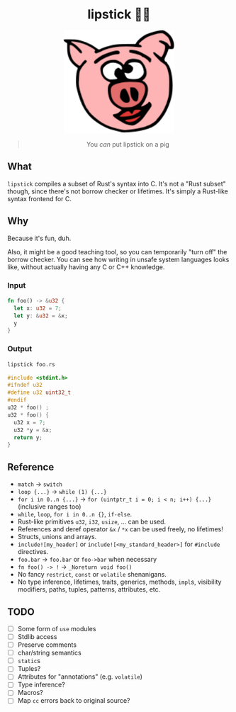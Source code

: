 <div align="center">
  <h1>lipstick 💄🐷</h1>
  <img src="lipstick.svg" width="250"/>

> You _can_ put lipstick on a pig

</div>


## What
`lipstick` compiles a subset of Rust's syntax into C. It's not a "Rust subset" though, since there's not borrow checker or lifetimes. It's simply a Rust-like syntax frontend for C.

## Why
Because it's fun, duh.

Also, it might be a good teaching tool, so you can temporarily "turn off" the borrow checker. You can see how writing in unsafe system languages looks like, without actually having any C or C++ knowledge.

### Input
```rust
fn foo() -> &u32 {
  let x: u32 = 7;
  let y: &u32 = &x;
  y
}
```

### Output
```
lipstick foo.rs
```

```c
#include <stdint.h>
#ifndef u32
#define u32 uint32_t
#endif
u32 * foo() ;
u32 * foo() {
  u32 x = 7;
  u32 *y = &x;
  return y;
}
```

## Reference
* `match` &rarr; `switch`
* `loop {...}` &rarr; `while (1) {...}`
* `for i in 0..n {...}` &rarr; `for (uintptr_t i = 0; i < n; i++) {...}` (inclusive ranges too)
* `while`, `loop`, `for i in 0..n {}`, `if-else`.
* Rust-like primitives `u32`, `i32`, `usize`, ... can be used.
* References and deref operator `&x` / `*x` can be used freely, no lifetimes!
* Structs, unions and arrays.
* `include![my_header]` or `include![<my_standard_header>]` for `#include` directives.
* `foo.bar` &rarr; `foo.bar` or `foo->bar` when necessary
* `fn foo() -> !` &rarr; `_Noreturn void foo()`
* No fancy `restrict`, `const` or `volatile` shenanigans.
* No type inference, lifetimes, traits, generics, methods, `impl`s, visibility modifiers, paths, tuples, patterns, attributes, etc.

## TODO
* [ ] Some form of `use` modules
* [ ] Stdlib access
* [ ] Preserve comments
* [ ] char/string semantics
* [ ] `static`s
* [ ] Tuples?
* [ ] Attributes for "annotations" (e.g. `volatile`)
* [ ] Type inference?
* [ ] Macros?
* [ ] Map `cc` errors back to original source?
